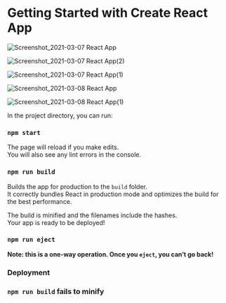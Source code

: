 # Getting Started with Create React App

![Screenshot_2021-03-07 React App](https://user-images.githubusercontent.com/60151264/110232861-09d0d600-7f29-11eb-8366-c5c42fa6694f.png)

![Screenshot_2021-03-07 React App(2)](https://user-images.githubusercontent.com/60151264/110281825-17986100-7fe6-11eb-8672-4f61ad61ce65.png)

![Screenshot_2021-03-07 React App(1)](https://user-images.githubusercontent.com/60151264/110281932-457da580-7fe6-11eb-823b-813196b86d23.png)

![Screenshot_2021-03-08 React App](https://user-images.githubusercontent.com/60151264/110299456-59cd9c80-7ffe-11eb-8672-157ecdfc24ef.png)

![Screenshot_2021-03-08 React App(1)](https://user-images.githubusercontent.com/60151264/110299523-6ce06c80-7ffe-11eb-80bd-501eac9c805d.png)

In the project directory, you can run:

### `npm start`

The page will reload if you make edits.\
You will also see any lint errors in the console.

### `npm run build`

Builds the app for production to the `build` folder.\
It correctly bundles React in production mode and optimizes the build for the best performance.

The build is minified and the filenames include the hashes.\
Your app is ready to be deployed!

### `npm run eject`

**Note: this is a one-way operation. Once you `eject`, you can’t go back!**

### Deployment

### `npm run build` fails to minify
